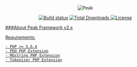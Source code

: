 <p align="center"><img src="http://francoislajoie.com/assets/img/peaklogo.jpg" alt="Peak"></p>
<p align="center">
<a href="https://travis-ci.org/peakphp/framework"><img src="https://travis-ci.org/peakphp/framework.svg" alt="Build status"></a>
<a href="https://packagist.org/packages/peakphp/framework"><img src="https://poser.pugx.org/peakphp/framework/downloads" alt="Total Downloads">
<a href="https://packagist.org/packages/peakphp/framework"><img src="https://poser.pugx.org/peakphp/framework/license" alt="License">
</p>

###About Peak Framework v2.x

Requirements:

    - PHP >= 5.6.4
    - PDO PHP Extension
    - Mbstring PHP Extension
    - Tokenizer PHP Extension
